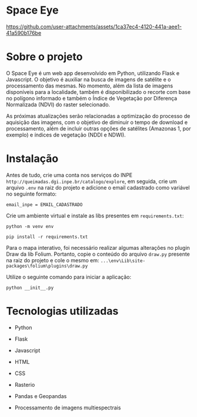 # Space Eye
https://github.com/user-attachments/assets/1ca37ec4-4120-441a-aee1-41a590b176be

# Sobre o projeto
O Space Eye é um web app desenvolvido em Python, utilizando Flask e Javascript. O objetivo é auxiliar na busca de imagens de satélite e o processamento das mesmas. No momento, além da lista de imagens disponíveis para a localidade, também é disponibilizado o recorte com base no polígono informado e também o Índice de Vegetação por Diferença Normalizada (NDVI) do raster selecionado.

As próximas atualizações serão relacionadas a optimização do processo de aquisição das imagens, com o objetivo de diminuir o tempo de download e processamento, além de incluir outras opções de satélites (Amazonas 1, por exemplo) e índices de vegetação (NDDI e NDWI).

# Instalação
Antes de tudo, crie uma conta nos serviços do INPE `http://queimadas.dgi.inpe.br/catalogo/explore`, em seguida, crie um arquivo `.env` na raiz do projeto e adicione o email cadastrado como variável no seguinte formato:
```
email_inpe = EMAIL_CADASTRADO
```

Crie um ambiente virtual e instale as libs presentes em `requirements.txt`:
```
python -m venv env
```

```
pip install -r requirements.txt
```

Para o mapa interativo, foi necessário realizar algumas alterações no plugin Draw da lib Folium. Portanto, copie o conteúdo do arquivo `draw.py` presente na raiz do projeto e cole o mesmo em: `...\env\Lib\site-packages\folium\plugins\draw.py`

Utilize o seguinte comando para iniciar a aplicação:
```
python __init__.py
```

# Tecnologias utilizadas
- Python
- Flask
- Javascript

- HTML
- CSS

- Rasterio
- Pandas e Geopandas

- Processamento de imagens multiespectrais
